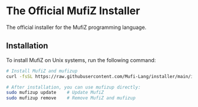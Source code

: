 # The Official MufiZ Installer

The official installer for the MufiZ programming language.

## Installation

To install MufiZ on Unix systems, run the following command:

```bash
# Install MufiZ and mufizup
curl -fsSL https://raw.githubusercontent.com/Mufi-Lang/installer/main/installer.sh | sudo sh -s install

# After installation, you can use mufizup directly:
sudo mufizup update    # Update MufiZ
sudo mufizup remove    # Remove MufiZ and mufizup
```
